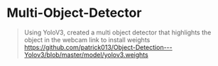 # Multi-Object-Detector
> Using YoloV3, created a multi object detector that highlights the object in the webcam
link to install weights 
> https://github.com/patrick013/Object-Detection---Yolov3/blob/master/model/yolov3.weights
